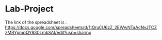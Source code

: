 # Lab-Project
The link of the spreadsheet is : https://docs.google.com/spreadsheets/d/1tQru0U6zZ_2EWwNTaAcNvJTCZzMBYpmpQY830LmbSAI/edit?usp=sharing
